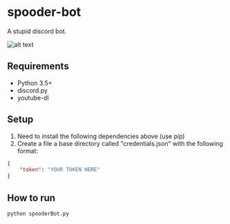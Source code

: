 # spooder-bot
A stupid discord bot.

![alt text](http://i.imgur.com/IvIH9vy.png)

## Requirements
- Python 3.5+
- discord.py
- youtube-dl

## Setup
1. Need to install the following dependencies above (use pip)
2. Create a file a base directory called "credentials.json" with the following format:
```json
{
    "token": "YOUR TOKEN HERE"
}
```

## How to run
```
python spooderBot.py
```
